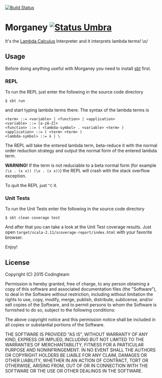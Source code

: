 [![Build Status](https://travis-ci.org/rexim/Morganey.svg?branch=master)](https://travis-ci.org/rexim/Morganey)

# Morganey [![Status Umbra](https://img.shields.io/badge/status-umbra-red.svg)](https://github.com/ForNeVeR/andivionian-status-classifier)

It's the [Lambda Calculus][wiki-lambda-calculus] Interpreter and it
interprets lambda terms! \o/

## Usage ##

Before doing anything useful with Morganey you need to install
[sbt][scala-sbt] first.

### REPL ###

To run the REPL just enter the following in the source code directory

    $ sbt run

and start typing lambda terms there. The syntax of the lambda terms is

    <term> ::= <variable> | <function> | <application>
    <variable> ::= [a-zA-Z]+
    <function> ::= ( <lambda-symbol> . <variable> <term> )
    <application> ::= ( <term> <term> )
    <lambda-symbol> ::= λ | \

The REPL will take the entered lambda term, beta-reduce it with the
normal order reduction strategy and output the normal form of the
entered lambda term.

**WARNING!** If the term is not reduciable to a beta normal form (for
example `(\x . (x x)) (\x . (x x))`) the REPL will crash with the
stack overflow exception.

To quit the REPL just `^C` it.

### Unit Tests ###

To run the Unit Tests enter the following in the source code directory

    $ sbt clean coverage test

And after that you can take a look at the Unit Test coverage
results. Just open `target/scala-2.11/scoverage-report/index.html`
with your favorite browser.

Enjoy!

## License ##

Copyright (C) 2015 Codingteam

Permission is hereby granted, free of charge, to any person obtaining
a copy of this software and associated documentation files (the
"Software"), to deal in the Software without restriction, including
without limitation the rights to use, copy, modify, merge, publish,
distribute, sublicense, and/or sell copies of the Software, and to
permit persons to whom the Software is furnished to do so, subject to
the following conditions:

The above copyright notice and this permission notice shall be
included in all copies or substantial portions of the Software.

THE SOFTWARE IS PROVIDED "AS IS", WITHOUT WARRANTY OF ANY KIND,
EXPRESS OR IMPLIED, INCLUDING BUT NOT LIMITED TO THE WARRANTIES OF
MERCHANTABILITY, FITNESS FOR A PARTICULAR PURPOSE AND
NONINFRINGEMENT. IN NO EVENT SHALL THE AUTHORS OR COPYRIGHT HOLDERS BE
LIABLE FOR ANY CLAIM, DAMAGES OR OTHER LIABILITY, WHETHER IN AN ACTION
OF CONTRACT, TORT OR OTHERWISE, ARISING FROM, OUT OF OR IN CONNECTION
WITH THE SOFTWARE OR THE USE OR OTHER DEALINGS IN THE SOFTWARE.

[wiki-lambda-calculus]: https://en.wikipedia.org/wiki/Lambda_calculus
[scala-sbt]: http://www.scala-sbt.org/
